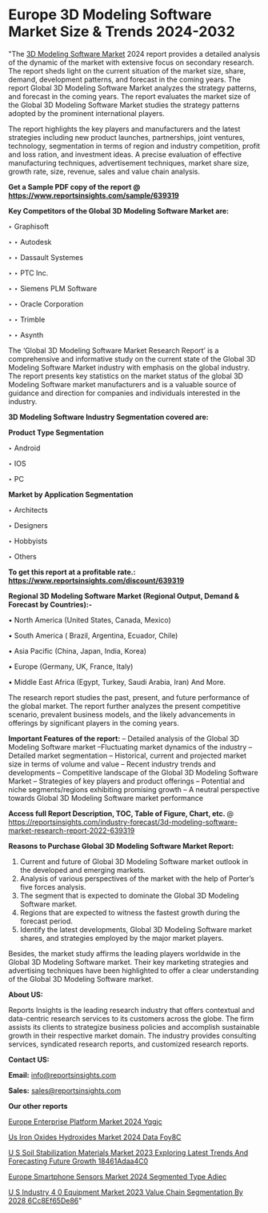 # Europe 3D Modeling Software Market Size & Trends 2024-2032

"The <a href=https://www.reportsinsights.com/sample/639319>3D Modeling Software Market</a> 2024 report provides a detailed analysis of the dynamic of the market with extensive focus on secondary research. The report sheds light on the current situation of the market size, share, demand, development patterns, and forecast in the coming years. The report Global 3D Modeling Software Market analyzes the strategy patterns, and forecast in the coming years. The report evaluates the market size of the Global 3D Modeling Software Market studies the strategy patterns adopted by the prominent international players.

The report highlights the key players and manufacturers and the latest strategies including new product launches, partnerships, joint ventures, technology, segmentation in terms of region and industry competition, profit and loss ration, and investment ideas. A precise evaluation of effective manufacturing techniques, advertisement techniques, market share size, growth rate, size, revenue, sales and value chain analysis.

<strong>Get a Sample PDF copy of the report @ <a href=https://www.reportsinsights.com/sample/639319 style=color:#0000ff;>https://www.reportsinsights.com/sample/639319</a></strong>

<strong>Key Competitors of the Global 3D Modeling Software Market are:</strong>

‣ Graphisoft

‣ 
‣ Autodesk

‣ 
‣ Dassault Systemes

‣ 
‣ PTC Inc.

‣ 
‣ Siemens PLM Software

‣ 
‣ Oracle Corporation

‣ 
‣ Trimble

‣ 
‣ Asynth

The ‘Global 3D Modeling Software Market Research Report’ is a comprehensive and informative study on the current state of the Global 3D Modeling Software Market industry with emphasis on the global industry. The report presents key statistics on the market status of the global 3D Modeling Software market manufacturers and is a valuable source of guidance and direction for companies and individuals interested in the industry.

<strong>3D Modeling Software Industry Segmentation covered are:</strong>

<strong>Product Type Segmentation</strong>

‣    Android

‣ IOS

‣ PC

<strong>Market by Application Segmentation</strong>

‣   Architects

‣ Designers

‣ Hobbyists

‣ Others

<strong>To get this report at a profitable rate.: <a href=https://www.reportsinsights.com/discount/639319 style=color:#0000ff;>https://www.reportsinsights.com/discount/639319</a></strong>

<strong>Regional 3D Modeling Software Market (Regional Output, Demand &amp; Forecast by Countries):-</strong>

• North America (United States, Canada, Mexico)

• South America ( Brazil, Argentina, Ecuador, Chile)

• Asia Pacific (China, Japan, India, Korea)

• Europe (Germany, UK, France, Italy)

• Middle East Africa (Egypt, Turkey, Saudi Arabia, Iran) And More.

The research report studies the past, present, and future performance of the global market. The report further analyzes the present competitive scenario, prevalent business models, and the likely advancements in offerings by significant players in the coming years.

<strong>Important Features of the report:</strong>
– Detailed analysis of the Global 3D Modeling Software market
–Fluctuating market dynamics of the industry
–Detailed market segmentation
– Historical, current and projected market size in terms of volume and value
– Recent industry trends and developments
– Competitive landscape of the Global 3D Modeling Software Market
– Strategies of key players and product offerings
– Potential and niche segments/regions exhibiting promising growth
– A neutral perspective towards Global 3D Modeling Software market performance

<strong>Access full Report Description, TOC, Table of Figure, Chart, etc. </strong>@   <a href=https://reportsinsights.com/industry-forecast/3d-modeling-software-market-research-report-2022-639319 style=color:#0000ff;>https://reportsinsights.com/industry-forecast/3d-modeling-software-market-research-report-2022-639319</a>

<strong>Reasons to Purchase Global 3D Modeling Software Market Report:</strong>
1. Current and future of Global 3D Modeling Software market outlook in the developed and emerging markets.
2. Analysis of various perspectives of the market with the help of Porter’s five forces analysis.
3. The segment that is expected to dominate the Global 3D Modeling Software market.
4. Regions that are expected to witness the fastest growth during the forecast period.
5. Identify the latest developments, Global 3D Modeling Software market shares, and strategies employed by the major market players.

Besides, the market study affirms the leading players worldwide in the Global 3D Modeling Software market. Their key marketing strategies and advertising techniques have been highlighted to offer a clear understanding of the Global 3D Modeling Software market.

<strong><strong>About US</strong>:</strong>

Reports Insights is the leading research industry that offers contextual and data-centric research services to its customers across the globe. The firm assists its clients to strategize business policies and accomplish sustainable growth in their respective market domain. The industry provides consulting services, syndicated research reports, and customized research reports.

<strong>Contact US:</strong>

<p class=><b>Email:</b> <a href=mailto:info@reportsinsights.com>info@reportsinsights.com</a></p>
<p class=><b>Sales:</b> <a href=mailto:sales@reportsinsights.com>sales@reportsinsights.com</a></p>

<strong>Our other reports</strong>

<a href=https://www.linkedin.com/pulse/europe-enterprise-platform-market-2024-yqgjc/>Europe Enterprise Platform Market 2024 Yqgjc</a>

<a href=https://www.linkedin.com/pulse/us-iron-oxides-hydroxides-market-2024-data-foy8c/>Us Iron Oxides Hydroxides Market 2024 Data Foy8C</a>

<a href=https://medium.com/@a86515711/u-s-soil-stabilization-materials-market-2023-exploring-latest-trends-and-forecasting-future-growth-18461adaa4c0>U S Soil Stabilization Materials Market 2023 Exploring Latest Trends And Forecasting Future Growth 18461Adaa4C0</a>

<a href=https://www.linkedin.com/pulse/europe-smartphone-sensors-market-2024-segmented-type-adiec/>Europe Smartphone Sensors Market 2024 Segmented Type Adiec</a>

<a href=https://medium.com/@d7298290/u-s-industry-4-0-equipment-market-2023-value-chain-segmentation-by-2028-6cc8ef65de86>U S Industry 4 0 Equipment Market 2023 Value Chain Segmentation By 2028 6Cc8Ef65De86</a>"
